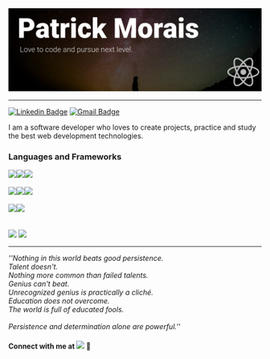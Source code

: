 <img src="icons/banner2.png">
<br />


---

[![Linkedin Badge](https://img.shields.io/badge/-Patrick%20Morais-6633cc?style=flat-square&logo=Linkedin&logoColor=white&link=https://www.linkedin.com/in/patrick-morais/)](https://www.linkedin.com/in/patrick-morais/)
[![Gmail Badge](https://img.shields.io/badge/-ppternunes@gmail.com-6633cc?style=flat-square&logo=Gmail&logoColor=white&link=mailto:ppternunes@gmail.com)](mailto:ppternunes@gmail.com)

 I am a software developer who loves to create projects, practice and study the best web development technologies. 

 ### Languages and Frameworks

<img align="left" src="https://img.shields.io/badge/Javascript-6633cc?style=for-the-badge&logo=javascript&logoColor=white">
<img align="left" src="https://img.shields.io/badge/React-6633cc?style=for-the-badge&logo=react&logoColor=white">
<img align="left" src="https://img.shields.io/badge/Next-6633cc?style=for-the-badge&logo=next.js&logoColor=white"><br /><br />
<img align="left" src="https://img.shields.io/badge/typescript-6633cc?style=for-the-badge&logo=typescript&logoColor=white">
<img align="left" src="https://img.shields.io/badge/Node-6633cc?style=for-the-badge&logo=node.js&logoColor=white">
<img align="left" src="https://img.shields.io/badge/Express-6633cc?style=for-the-badge&logo=express&logoColor=white"><br /><br />
<img align="left" src="https://img.shields.io/badge/mongodb-6633cc?style=for-the-badge&logo=mongodb&logoColor=white">
<img align="left" src="https://img.shields.io/badge/mysql-6633cc?style=for-the-badge&logo=mysql&logoColor=white">
<br />
<br />
<br />

 <div>
  <img height="180em" src="https://github-readme-stats.vercel.app/api?username=patrickmoraisn&show_icons=true&theme=dracula&include_all_commits=false&count_private=true"/>

  <img height="180em" src="https://github-readme-stats.vercel.app/api/top-langs/?username=patrickmoraisn&layout=compact&langs_count=7&theme=dracula"/>
</div>

---

*''Nothing in this world beats good persistence.<br>
Talent doesn't.<br>
Nothing more common than failed talents.<br>
Genius can't beat.<br>
Unrecognized genius is practically a cliché.<br>
Education does not overcome.<br>
The world is full of educated fools.<br><br>
Persistence and determination alone are powerful.''*

#### Connect with me at <img  src="https://img.shields.io/badge/linkedin-6633cc?style=for-the-badge&logo=linkedin&logoColor=white"> :black_heart:
